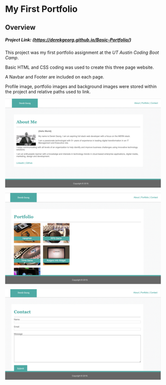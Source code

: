 # My First Portfolio

## Overview

##### Project Link: (https://derekgeorg.github.io/Basic-Portfolio/)

This project was my first portfolio assignment at the *UT Austin Coding Boot Camp*. 

Basic HTML and CSS coding was used to create this three page website.

A Navbar and Footer are included on each page.

Profile image, portfolio images and background images were stored within the project and relative paths used to link.


![about](/assets/images/about_me.png)

![Portfolio](assets/images/portfolio.png)

![Contact](assets/images/contact.png)



